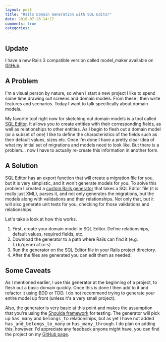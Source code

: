 ```yaml
---
layout: post
title: "Rails Domain Generation with SQL Editor"
date: 2010-07-26 14:17
comments: true
categories:
---
```

<h2>Update</h2>
<p>I have a new Rails 3 compatible version called model_maker available on <a href="https://github.com/bnadlerjr/third_switch_generators">GitHub</a>.</p>
<h2>A Problem</h2>
<p>I'm a visual person by nature, so when I start a new project I like to spend
some time drawing out screens and domain models. From these I then write
features and scenarios. Today I want to talk specifically about domain
models.</p>
<p>My favorite tool right now for sketching out domain models is a tool called
<a href="http://www.malcolmhardie.com/sqleditor/">SQL Editor</a>. It allows you
to create entities with their corresponding fields, as well as relationships to
other entities. As I begin to flesh out a domain model (or a subset of one) I
like to define the characteristics of the fields such as their default values,
sizes etc. Once I'm done I have a pretty clear idea of what my initial set of
migrations and models need to look like. But there is a problem... now I have
to actually re-create this information in another form.</p>
<h2>A Solution</h2>
<p>SQL Editor has an export function that will create a migration file for you,
but it is very simplistic, and it won't generate models for you. To solve this
problem I created a <a href="http://github.com/bnadlerjr/domain">custom Rails generator</a> that takes a SQL Editor file (it is really just XML), parses it,
and not only generates the migrations, but the models along with validations
and their relationships. Not only that, but it will also generate unit tests
for you, checking for those validations and relationships.</p>
<p>Let's take a look at how this works.</p>
<ol>
<li>First, create your domain model in SQL Editor. Define relationships,
default values, required fields, etc.</li>
<li>Download the generator to a path where Rails can find it (e.g.
<tt>lib/generators</tt>)</li>
<li>Run the generator on the SQL Editor file in your Rails project
directory.</li>
<li>After the files are generated you can edit them as needed.</li>
</ol>
<h2>Some Caveats</h2>
<p>As I mentioned earlier, I use this generator at the beginning of a project,
to flesh out a basic domain quickly. Once this is done I then add to it and
refactor it using BDD or TDD. I do not recommend trying to generate your entire
model up front (unless it's a very small project).</p>
<p>Also, the generator is very basic at this point and makes the assumption
that you're using the <a href="http://github.com/thoughtbot/shoulda">Shoulda framework</a> for testing. The generator will pick up <tt>has_many</tt> and
<tt>belongs_to</tt> relationships, but as yet I have not added
<tt>has_and_belongs_to_many</tt> or <tt>has_many_through</tt>. I do plan on
adding this, however. I'd appreciate any feedback anyone might have, you can
find the project on my <a href="http://github.com/bnadlerjr/domain">GitHub page</a>.</p>
